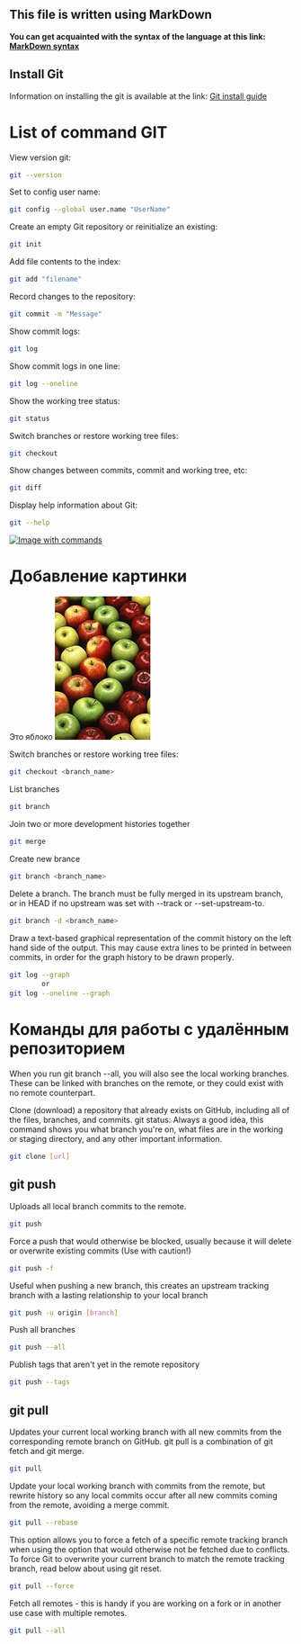 ## This file is written using MarkDown
**You can get acquainted with the syntax of the language at this link: [MarkDown syntax](https://www.markdownguide.org/basic-syntax/ "MarkDown Basic Syntax")**


## Install Git
Information on installing the git is available at the link: [Git install guide](https://github.com/git-guides/install-git "link for guide")


# List of command GIT

View version git:
```sh
git --version
```
Set to config user name:
```sh
git config --global user.name "UserName"
```
 Create an empty Git repository or reinitialize an existing:
```sh
git init
```
Add file contents to the index: 
```sh
git add "filename"
```
Record changes to the repository:
```sh
git commit -m "Message"
```
Show commit logs:
```sh
git log
```
Show commit logs in one line:
```sh
git log --oneline
```
Show the working tree status:
```sh
git status
```
Switch branches or restore working tree files:
```sh
git checkout
```
Show changes between commits, commit and working tree, etc:
```sh
git diff
```
Display help information about Git:
```sh
git --help
```

[![Image with commands](https://present5.com/presentforday2/20170206/git_images/git_3.jpg "Basic commands")](https://present5.com/presentforday2/20170206/git_images/git_3.jpg)


# Добавление картинки
Это яблоко
![apple](apple.jpg)


Switch branches or restore working tree files:
```sh
git checkout <branch_name>
```

List branches
```sh
git branch
```
Join two or more development histories together
```sh
git merge
```
Create new brance
```sh
git branch <branch_name>
```
Delete a branch. The branch must be fully merged in its upstream branch, or in HEAD if no upstream was set with --track or --set-upstream-to.
```sh
git branch -d <branch_name>
```
Draw a text-based graphical representation of the commit history on the left hand side of the output. This may cause extra lines to be printed in between commits, in order for the graph history to be drawn properly. 
```sh
git log --graph
        or
git log --oneline --graph
```

# Команды для работы с удалённым репозиторием
When you run git branch --all, you will also see the local working branches. These can be linked with branches on the remote, or they could exist with no remote counterpart.

Clone (download) a repository that already exists on GitHub, including all of the files, branches, and commits.
git status: Always a good idea, this command shows you what branch you're on, what files are in the working or staging directory, and any other important information.

```sh
git clone [url]
```
## git push
Uploads all local branch commits to the remote.
```sh
git push
```
Force a push that would otherwise be blocked, usually because it will delete or overwrite existing commits (Use with caution!)
```sh
git push -f
```
Useful when pushing a new branch, this creates an upstream tracking branch with a lasting relationship to your local branch
```sh
git push -u origin [branch]
```
Push all branches
```sh
git push --all
```
Publish tags that aren't yet in the remote repository
```sh
git push --tags
```
## git pull
Updates your current local working branch with all new commits from the corresponding remote branch on GitHub.
git pull is a combination of git fetch and git merge. 
```sh
git pull
```
Update your local working branch with commits from the remote, but rewrite history so any local commits occur after all new commits coming from the remote, avoiding a merge commit.
```sh
git pull --rebase
```
This option allows you to force a fetch of a specific remote tracking branch when using the <refspec> option that would otherwise not be fetched due to conflicts. To force Git to overwrite your current branch to match the remote tracking branch, read below about using git reset.
```sh
git pull --force
```
Fetch all remotes - this is handy if you are working on a fork or in another use case with multiple remotes.
```sh
git pull --all
```
